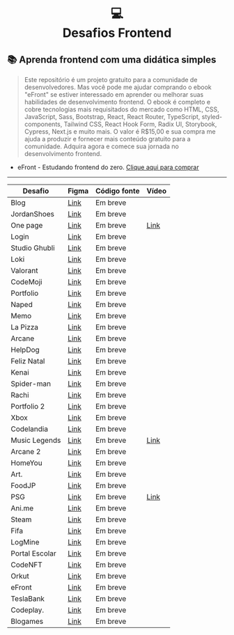 <h1 align="center">
💻<br>Desafios Frontend
</h1>

## 📚 Aprenda frontend com uma didática simples

> Este repositório é um projeto gratuito para a comunidade de desenvolvedores. Mas você pode me ajudar comprando o ebook "eFront" se estiver interessado em aprender ou melhorar suas habilidades de desenvolvimento frontend. O ebook é completo e cobre tecnologias mais requisitados do mercado como HTML, CSS, JavaScript, Sass, Bootstrap, React, React Router, TypeScript, styled-components, Tailwind CSS, React Hook Form, Radix UI, Storybook, Cypress, Next.js e muito mais. O valor é R$15,00 e sua compra me ajuda a produzir e fornecer mais conteúdo gratuito para a comunidade. Adquira agora e comece sua jornada no desenvolvimento frontend.

- eFront - Estudando frontend do zero. [Clique aqui para comprar](https://iuricode.com/efront)

---

| Desafio        | Figma    | Código fonte | Vídeo |
| -------------- | -------- | ------------ |  ------------ |
| Blog           | [Link](https://www.figma.com/file/Yb9IBH56g7T1hdIyZ3BMNO/Desafios---Codel%C3%A2ndia?type=design&node-id=0-1&mode=design&t=y8MCYFp0EDOred8A-0) | Em breve     |
| JordanShoes    | [Link](https://www.figma.com/file/Yb9IBH56g7T1hdIyZ3BMNO/Desafios---Codel%C3%A2ndia?type=design&node-id=1883-2&mode=design&t=y8MCYFp0EDOred8A-0) | Em breve     |
| One page       | [Link](https://www.figma.com/file/Yb9IBH56g7T1hdIyZ3BMNO/Desafios---Codel%C3%A2ndia?type=design&node-id=3725-2&mode=design&t=y8MCYFp0EDOred8A-0) | Em breve     | [Link](https://www.youtube.com/watch?v=OPeMr0yYP0c) |
| Login          | [Link](https://www.figma.com/file/Yb9IBH56g7T1hdIyZ3BMNO/Desafios---Codel%C3%A2ndia?type=design&node-id=4261-2&mode=design&t=y8MCYFp0EDOred8A-0) | Em breve     |
| Studio Ghubli  | [Link](https://www.figma.com/file/Yb9IBH56g7T1hdIyZ3BMNO/Desafios---Codel%C3%A2ndia?type=design&node-id=5854-2&mode=design&t=y8MCYFp0EDOred8A-0) | Em breve     |
| Loki           | [Link](https://www.figma.com/file/Yb9IBH56g7T1hdIyZ3BMNO/Desafios---Codel%C3%A2ndia?type=design&node-id=7539-2&mode=design&t=y8MCYFp0EDOred8A-0) | Em breve     |
| Valorant       | [Link](https://www.figma.com/file/Yb9IBH56g7T1hdIyZ3BMNO/Desafios---Codel%C3%A2ndia?type=design&node-id=10048-2&mode=design&t=y8MCYFp0EDOred8A-0) | Em breve     |
| CodeMoji       | [Link](https://www.figma.com/file/Yb9IBH56g7T1hdIyZ3BMNO/Desafios---Codel%C3%A2ndia?type=design&node-id=11471-2&mode=design&t=y8MCYFp0EDOred8A-0) | Em breve     |
| Portfolio      | [Link](https://www.figma.com/file/Yb9IBH56g7T1hdIyZ3BMNO/Desafios---Codel%C3%A2ndia?type=design&node-id=13190-2&mode=design&t=y8MCYFp0EDOred8A-0) | Em breve     |
| Naped          | [Link](https://www.figma.com/file/Yb9IBH56g7T1hdIyZ3BMNO/Desafios---Codel%C3%A2ndia?type=design&node-id=15409-2&mode=design&t=y8MCYFp0EDOred8A-0) | Em breve     |
| Memo           | [Link](https://www.figma.com/file/Yb9IBH56g7T1hdIyZ3BMNO/Desafios---Codel%C3%A2ndia?type=design&node-id=29500-2&mode=design&t=y8MCYFp0EDOred8A-0) | Em breve     |
| La Pizza       | [Link](https://www.figma.com/file/Yb9IBH56g7T1hdIyZ3BMNO/Desafios---Codel%C3%A2ndia?type=design&node-id=31037-2&mode=design&t=y8MCYFp0EDOred8A-0) | Em breve     |
| Arcane         | [Link](https://www.figma.com/file/Yb9IBH56g7T1hdIyZ3BMNO/Desafios---Codel%C3%A2ndia?type=design&node-id=32427-3&mode=design&t=y8MCYFp0EDOred8A-0) | Em breve     |
| HelpDog        | [Link](https://www.figma.com/file/Yb9IBH56g7T1hdIyZ3BMNO/Desafios---Codel%C3%A2ndia?type=design&node-id=32505-3&mode=design&t=y8MCYFp0EDOred8A-0) | Em breve     |
| Feliz Natal    | [Link](https://www.figma.com/file/Yb9IBH56g7T1hdIyZ3BMNO/Desafios---Codel%C3%A2ndia?type=design&node-id=39340-782&mode=design&t=y8MCYFp0EDOred8A-0) | Em breve     |
| Kenai          | [Link](https://www.figma.com/file/Yb9IBH56g7T1hdIyZ3BMNO/Desafios---Codel%C3%A2ndia?type=design&node-id=40282-715&mode=design&t=y8MCYFp0EDOred8A-0) | Em breve     |
| Spider-man     | [Link](https://www.figma.com/file/Yb9IBH56g7T1hdIyZ3BMNO/Desafios---Codel%C3%A2ndia?type=design&node-id=41278-752&mode=design&t=y8MCYFp0EDOred8A-0) | Em breve     |
| Rachi          | [Link](https://www.figma.com/file/Yb9IBH56g7T1hdIyZ3BMNO/Desafios---Codel%C3%A2ndia?type=design&node-id=41733-754&mode=design&t=y8MCYFp0EDOred8A-0) | Em breve     |
| Portfolio 2    | [Link](https://www.figma.com/file/Yb9IBH56g7T1hdIyZ3BMNO/Desafios---Codel%C3%A2ndia?type=design&node-id=58198-756&mode=design&t=y8MCYFp0EDOred8A-0) | Em breve     |
| Xbox           | [Link](https://www.figma.com/file/Yb9IBH56g7T1hdIyZ3BMNO/Desafios---Codel%C3%A2ndia?type=design&node-id=64381-758&mode=design&t=y8MCYFp0EDOred8A-0) | Em breve     |
| Codelandia     | [Link](https://www.figma.com/file/Yb9IBH56g7T1hdIyZ3BMNO/Desafios---Codel%C3%A2ndia?type=design&node-id=70013-760&mode=design&t=y8MCYFp0EDOred8A-0) | Em breve     |
| Music Legends  | [Link](https://www.figma.com/file/Yb9IBH56g7T1hdIyZ3BMNO/Desafios---Codel%C3%A2ndia?type=design&node-id=80254-762&mode=design&t=y8MCYFp0EDOred8A-0) | Em breve     | [Link](https://www.youtube.com/watch?v=igI3jKsOyMA) |
| Arcane 2       | [Link](https://www.figma.com/file/Yb9IBH56g7T1hdIyZ3BMNO/Desafios---Codel%C3%A2ndia?type=design&node-id=88764-795&mode=design&t=y8MCYFp0EDOred8A-0) | Em breve     |
| HomeYou        | [Link](https://www.figma.com/file/Yb9IBH56g7T1hdIyZ3BMNO/Desafios---Codel%C3%A2ndia?type=design&node-id=88764-796&mode=design&t=y8MCYFp0EDOred8A-0) | Em breve     |
| Art.           | [Link](https://www.figma.com/file/Yb9IBH56g7T1hdIyZ3BMNO/Desafios---Codel%C3%A2ndia?type=design&node-id=93571-1385&mode=design&t=y8MCYFp0EDOred8A-0) | Em breve     |
| FoodJP         | [Link](https://www.figma.com/file/Yb9IBH56g7T1hdIyZ3BMNO/Desafios---Codel%C3%A2ndia?type=design&node-id=107523-1216&mode=design&t=y8MCYFp0EDOred8A-0) | Em breve     |
| PSG            | [Link](https://www.figma.com/file/Yb9IBH56g7T1hdIyZ3BMNO/Desafios---Codel%C3%A2ndia?type=design&node-id=115719-1222&mode=design&t=y8MCYFp0EDOred8A-0) | Em breve     | [Link](https://www.youtube.com/watch?v=KI2FCnNKHSI) |
| Ani.me         | [Link](https://www.figma.com/file/Yb9IBH56g7T1hdIyZ3BMNO/Desafios---Codel%C3%A2ndia?type=design&node-id=130247-1282&mode=design&t=y8MCYFp0EDOred8A-0) | Em breve     |
| Steam          | [Link](https://www.figma.com/file/Yb9IBH56g7T1hdIyZ3BMNO/Desafios---Codel%C3%A2ndia?type=design&node-id=133656-1286&mode=design&t=y8MCYFp0EDOred8A-0) | Em breve     |
| Fifa           | [Link](https://www.figma.com/file/Yb9IBH56g7T1hdIyZ3BMNO/Desafios---Codel%C3%A2ndia?type=design&node-id=152536-1288&mode=design&t=y8MCYFp0EDOred8A-0) | Em breve     |
| LogMine        | [Link](https://www.figma.com/file/Yb9IBH56g7T1hdIyZ3BMNO/Desafios---Codel%C3%A2ndia?type=design&node-id=157395-3193&mode=design&t=y8MCYFp0EDOred8A-0) | Em breve     |
| Portal Escolar | [Link](https://www.figma.com/file/Yb9IBH56g7T1hdIyZ3BMNO/Desafios---Codel%C3%A2ndia?type=design&node-id=163987-3195&mode=design&t=y8MCYFp0EDOred8A-0) | Em breve     |
| CodeNFT        | [Link](https://www.figma.com/file/Yb9IBH56g7T1hdIyZ3BMNO/Desafios---Codel%C3%A2ndia?type=design&node-id=165830-3323&mode=design&t=y8MCYFp0EDOred8A-0) | Em breve     |
| Orkut          | [Link](https://www.figma.com/file/Yb9IBH56g7T1hdIyZ3BMNO/Desafios---Codel%C3%A2ndia?type=design&node-id=171980-3522&mode=design&t=y8MCYFp0EDOred8A-0) | Em breve     |
| eFront         | [Link](https://www.figma.com/file/Yb9IBH56g7T1hdIyZ3BMNO/Desafios---Codel%C3%A2ndia?type=design&node-id=179485-3594&mode=design&t=y8MCYFp0EDOred8A-0) | Em breve     |
| TeslaBank      | [Link](https://www.figma.com/file/Yb9IBH56g7T1hdIyZ3BMNO/Desafios---Codel%C3%A2ndia?type=design&node-id=191725-3600&mode=design&t=y8MCYFp0EDOred8A-0) | Em breve     |
| Codeplay.      | [Link](https://www.figma.com/file/Yb9IBH56g7T1hdIyZ3BMNO/Desafios---Codel%C3%A2ndia?type=design&node-id=198105-3606&mode=design&t=y8MCYFp0EDOred8A-0) | Em breve     |
| Blogames       | [Link](https://www.figma.com/file/Yb9IBH56g7T1hdIyZ3BMNO/Desafios---Codel%C3%A2ndia?type=design&node-id=210567-3649&mode=design&t=y8MCYFp0EDOred8A-0) | Em breve     |
